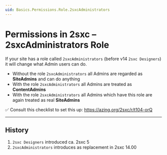 ```yaml
---
uid: Basics.Permissions.Role.2sxcAdministrators
---
```


# Permissions in 2sxc – 2sxcAdministrators Role

If your site has a role called `2sxcAdministrators` (before v14 `2sxc Designers`)
it will change what Admin users can do.

* Without the role `2sxcAdministrators` all Admins are regarded as **SiteAdmins** and can do anything
* With the role `2sxcAdministrators` all Admins are treated as **ContentAdmins**
* With the role `2sxcAdministrators` all Admins which have this role are again treated as real **SiteAdmins**

✅ Consult this checklist to set this up: https://azing.org/2sxc/r/t104-orQ

---

## History

1. `2sxc Designers` introduced ca. 2sxc 5
1. `2sxcAdministrators` introduces as replacement in 2sxc 14.00
